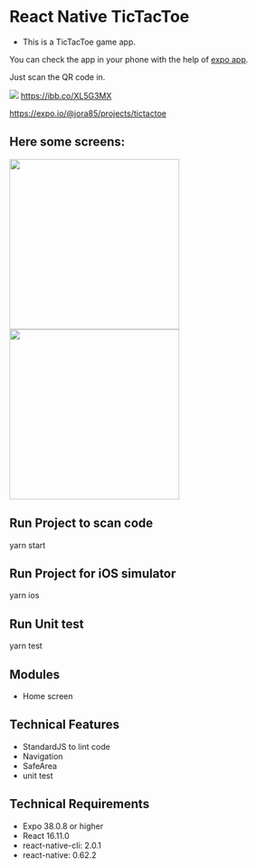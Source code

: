 # React Native TicTacToe

- This is a TicTacToe game app.

You can check the app in your phone with the help of [expo app](https://play.google.com/store/apps/details?id=host.exp.exponent&hl=en "expo app").

Just scan the QR code in.

![](https://i.ibb.co/NCNGmbx/Screen-Shot-2021-03-20-at-16-54-05.png)
https://ibb.co/XL5G3MX

https://expo.io/@jora85/projects/tictactoe

Here some screens:
------------
<img src="https://i.ibb.co/nghM9s4/IMG-8245.png" width="300">
<img src="https://i.ibb.co/FYW2BQt/IMG-8246.png" width="300">

Run Project to scan code
------------
yarn start

Run Project for iOS simulator
------------
yarn ios

Run Unit test
------------
yarn test

Modules
------------
- Home screen

Technical Features
------------
- StandardJS to lint code
- Navigation
- SafeArea
- unit test

Technical Requirements
------------
- Expo 38.0.8 or higher
- React 16.11.0
- react-native-cli: 2.0.1
- react-native: 0.62.2

